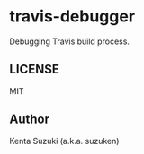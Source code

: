 # travis-debugger

Debugging Travis build process.

## LICENSE

MIT

## Author

Kenta Suzuki (a.k.a. suzuken)
